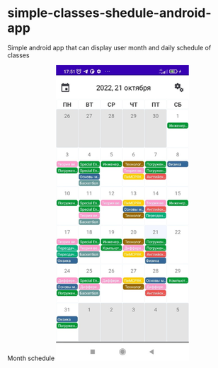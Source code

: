 # simple-classes-shedule-android-app

Simple android app that can display user month and daily schedule of classes

Month schedule
[<img src="https://github.com/mikhail-moro/res/blob/main/month_schedule.jpg" width="300" />](./link/to/sql/file)

